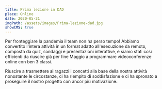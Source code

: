 ```yaml
---
title: Prima lezione in DAD
place: Online
date: 2020-05-21
imgPath: /assets/images/Prima-lezione-dad.jpg
showCMS: true
---
```


Per fronteggiare la pandemia il team non ha perso tempo!
Abbiamo convertito l'intera attività in un format adatto all'esecuzione da remoto, composta da quiz, sondaggi e presentazioni interattive, e siamo stati così efficienti da riuscire già per fine Maggio a programmare videoconferenze online con ben 3 classi.

Riuscire a trasmettere ai ragazzi i concetti alla base della nostra attività nonostante le circostanze, ci ha riempito di soddisfazione e ci ha spronato a proseguire il nostro progetto con ancor più motivazione.
